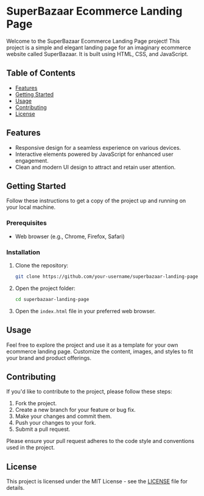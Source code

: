 # SuperBazaar Ecommerce Landing Page

Welcome to the SuperBazaar Ecommerce Landing Page project! This project is a simple and elegant landing page for an imaginary ecommerce website called SuperBazaar. It is built using HTML, CSS, and JavaScript.

## Table of Contents

- [Features](#features)
- [Getting Started](#getting-started)
- [Usage](#usage)
- [Contributing](#contributing)
- [License](#license)

## Features

- Responsive design for a seamless experience on various devices.
- Interactive elements powered by JavaScript for enhanced user engagement.
- Clean and modern UI design to attract and retain user attention.

## Getting Started

Follow these instructions to get a copy of the project up and running on your local machine.

### Prerequisites

- Web browser (e.g., Chrome, Firefox, Safari)

### Installation

1. Clone the repository:

    ```bash
    git clone https://github.com/your-username/superbazaar-landing-page.git
    ```

2. Open the project folder:

    ```bash
    cd superbazaar-landing-page
    ```

3. Open the `index.html` file in your preferred web browser.

## Usage

Feel free to explore the project and use it as a template for your own ecommerce landing page. Customize the content, images, and styles to fit your brand and product offerings.

## Contributing

If you'd like to contribute to the project, please follow these steps:

1. Fork the project.
2. Create a new branch for your feature or bug fix.
3. Make your changes and commit them.
4. Push your changes to your fork.
5. Submit a pull request.

Please ensure your pull request adheres to the code style and conventions used in the project.

## License

This project is licensed under the MIT License - see the [LICENSE](LICENSE.md) file for details.
